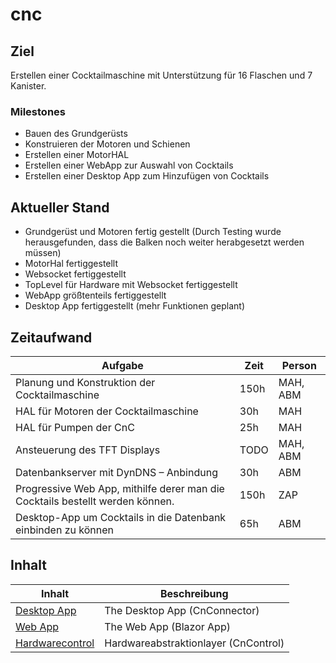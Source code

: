 # cnc

## Ziel

Erstellen einer Cocktailmaschine mit Unterstützung für 16 Flaschen und 7 Kanister.

### Milestones

- Bauen des Grundgerüsts
- Konstruieren der Motoren und Schienen
- Erstellen einer MotorHAL
- Erstellen einer WebApp zur Auswahl von Cocktails
- Erstellen einer Desktop App zum Hinzufügen von Cocktails

## Aktueller Stand

- Grundgerüst und Motoren fertig gestellt (Durch Testing wurde herausgefunden, dass die Balken noch weiter herabgesetzt werden müssen)
- MotorHal fertiggestellt
- Websocket fertiggestellt
- TopLevel für Hardware mit Websocket fertiggestellt
- WebApp größtenteils fertiggestellt
- Desktop App fertiggestellt (mehr Funktionen geplant)

## Zeitaufwand

Aufgabe  |  Zeit        | Person
-------- |  ------------|---------------
Planung und Konstruktion der Cocktailmaschine | 150h | MAH, ABM
HAL für Motoren der Cocktailmaschine | 30h | MAH
HAL für Pumpen der CnC | 25h | MAH
Ansteuerung des TFT Displays | TODO | MAH, ABM
Datenbankserver mit DynDNS – Anbindung | 30h | ABM
Progressive Web App, mithilfe derer man die Cocktails bestellt werden können. | 150h | ZAP
Desktop-App um Cocktails in die Datenbank einbinden zu können | 65h | ABM

## Inhalt

Inhalt  |  Beschreibung
-------- |  ------------
[Desktop App](DesktopApp/DesktopApp.md) | The Desktop App (CnConnector)
[Web App](WebApp/WebApp.md) | The Web App (Blazor App)
[Hardwarecontrol](HardwareControl/HardwareControl.md) | Hardwareabstraktionlayer (CnControl)
